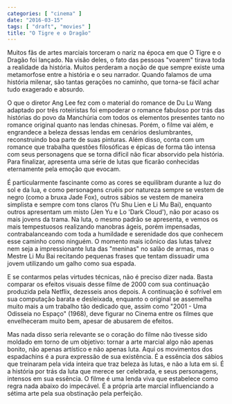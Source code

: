 ```yaml
---
categories: [ "cinema" ]
date: "2016-03-15"
tags: [ "draft", "movies" ]
title: "O Tigre e o Dragão"
---
```

Muitos fãs de artes marciais torceram o nariz na época em que O Tigre
e o Dragão foi lançado. Na visão deles, o fato das pessoas "voarem"
tirava toda a realidade da história. Muitos perderam a noção de que
sempre existe uma metamorfose entre a história e o seu narrador. Quando
falamos de uma história milenar, são tantas gerações no caminho,
que torna-se fácil achar tudo exagerado e absurdo.

O que o diretor Ang Lee fez com o material do romance de Du Lu Wang
adaptado por três roteiristas foi empoderar o romance fabuloso por
trás das histórias do povo da Manchúria com todos os elementos
presentes tanto no romance original quanto nas lendas chinesas. Porém,
o filme vai além, e engrandece a beleza dessas lendas em cenários
deslumbrantes, reconstruindo boa parte de suas pinturas. Além disso,
conta com um romance que trabalha questões filosóficas e épicas de
forma tão intensa com seus personagens que se torna difícil não ficar
absorvido pela história. Para finalizar, apresenta uma série de lutas
que ficarão conhecidas eternamente pela emoção que evocam.

É particularmente fascinante como as cores se equilibram durante a
luz do sol e da lua, e como personagens cruéis por natureza sempre se
vestem de negro (como a bruxa Jade Fox), outros sábios se vestem de
maneira simplista e sempre com tons claros (Yu Shu Lien e Li Mu Bai),
enquanto outros apresentam um misto (Jen Yu e Lo 'Dark Cloud'), não por
acaso os mais jovens da trama. Na luta, o mesmo padrão se apresenta, e
vemos os mais tempestuosos realizando manobras ágeis, porém impensadas,
contrabalanceando com toda a humildade e serenidade dos que conhecem
esse caminho como ninguém. O momento mais icônico das lutas talvez
nem seja a impressionante luta das "meninas" no salão de armas, mas
o Mestre Li Mu Bai recitando pequenas frases que tentam dissuadir uma
jovem utilizando um galho como sua espada.

E se contarmos pelas virtudes técnicas, não é preciso dizer nada. Basta
comparar os efeitos visuais desse filme de 2000 com sua continuação
produzida pela Netflix, dezesseis anos depois. A continuação é
sofrível em sua computação barata e desleixada, enquanto o original se
assemelha muito mais a um trabalho tão dedicado que, assim como "2001 -
Uma Odisseia no Espaço" (1968), deve figurar no Cinema entre os filmes
que envelheceram muito bem, apesar de abusarem de efeitos.

Mas nada disso seria relevante se o coração do filme não tivesse sido
moldado em torno de um objetivo: tornar a arte marcial algo não apenas
bonito, não apenas artístico e não apenas luta. Aqui os movimentos
dos espadachins é a pura expressão de sua existência. É a essência
dos sábios que treinaram pela vida inteira que traz beleza às lutas,
e não a luta em si. É a história por trás da luta que merece ser
celebrada, e seus personagens, intensos em sua essência. O filme é
uma lenda viva que estabelece como regra nada abaixo do impecável. É a
própria arte marcial influenciando a sétima arte pela sua obstinação
pela perfeição.

